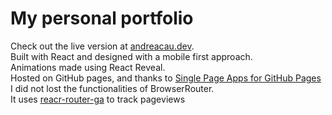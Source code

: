 # My personal portfolio  

Check out the live version at [andreacau.dev](https://andreacau.dev).  
Built with React and designed with a mobile first approach.  
Animations made using React Reveal.  
Hosted on GitHub pages, and thanks to [Single Page Apps for GitHub Pages](https://github.com/rafrex/spa-github-pages) I did not lost the functionalities of BrowserRouter.  
It uses [reacr-router-ga](https://www.npmjs.com/package/react-router-ga) to track pageviews  